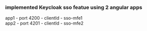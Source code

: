### implemented Keycloak sso featue using 2 angular apps
app1 - port 4200 - clientId - sso-mfe1\
app2 - port 4201 - clientId - sso-mfe2
